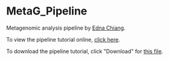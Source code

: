 # MetaG_Pipeline  
  
Metagenomic analysis pipeline by [Edna Chiang](https://github.com/ednachiang). 
  
  
To view the pipeline tutorial online, [click here](http://rpubs.com/ednachiang/425650).  
  
To download the pipeline tutorial, click "Download" for [this file](https://github.com/ednachiang/MetaG_Pipeline/blob/master/MetaG_Pipeline.html).
